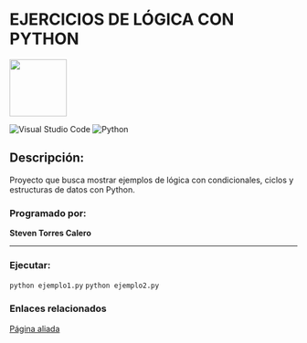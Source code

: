 # EJERCICIOS DE LÓGICA CON PYTHON

<p>
  <img width="100" height="100" src="https://th.bing.com/th/id/R.e620571f605d7083df3529b23a645262?rik=%2fADVszXMWozGeA&riu=http%3a%2f%2fstatici.behindthevoiceactors.com%2fbehindthevoiceactors%2f_img%2fchars%2fthumbs%2fmomonga-ains-ooal-gown-overlord-82.1_thumb.jpg&ehk=IcDuLlxGWEk6roxPAi9xI%2bErOclDbsgH3tn5s2ksSxs%3d&risl=&pid=ImgRaw&r=0">
</p>

![Visual Studio Code](https://img.shields.io/badge/Visual%20Studio%20Code-0078d7.svg?style=for-the-badge&logo=visual-studio-code&logoColor=white)
![Python](https://img.shields.io/badge/python-3670A0?style=for-the-badge&logo=python&logoColor=ffdd54)

## Descripción:
Proyecto que busca mostrar ejemplos de lógica con condicionales, ciclos y estructuras de datos con Python.

### Programado por:
**Steven Torres Calero**
***
### Ejecutar:
`python ejemplo1.py`
`python ejemplo2.py`

### Enlaces relacionados
[Página aliada](http://www.google.com)
